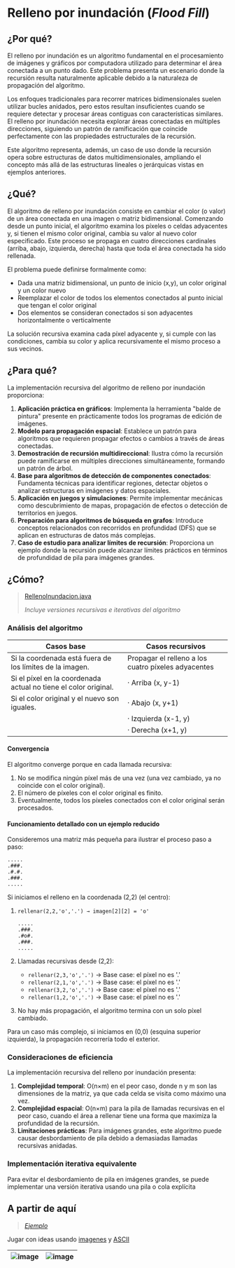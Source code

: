 # Relleno por inundación (*Flood Fill*)

## ¿Por qué?

El relleno por inundación es un algoritmo fundamental en el procesamiento de imágenes y gráficos por computadora utilizado para determinar el área conectada a un punto dado. Este problema presenta un escenario donde la recursión resulta naturalmente aplicable debido a la naturaleza de propagación del algoritmo.

Los enfoques tradicionales para recorrer matrices bidimensionales suelen utilizar bucles anidados, pero estos resultan insuficientes cuando se requiere detectar y procesar áreas contiguas con características similares. El relleno por inundación necesita explorar áreas conectadas en múltiples direcciones, siguiendo un patrón de ramificación que coincide perfectamente con las propiedades estructurales de la recursión.

Este algoritmo representa, además, un caso de uso donde la recursión opera sobre estructuras de datos multidimensionales, ampliando el concepto más allá de las estructuras lineales o jerárquicas vistas en ejemplos anteriores.

## ¿Qué?

El algoritmo de relleno por inundación consiste en cambiar el color (o valor) de un área conectada en una imagen o matriz bidimensional. Comenzando desde un punto inicial, el algoritmo examina los píxeles o celdas adyacentes y, si tienen el mismo color original, cambia su valor al nuevo color especificado. Este proceso se propaga en cuatro direcciones cardinales (arriba, abajo, izquierda, derecha) hasta que toda el área conectada ha sido rellenada.

El problema puede definirse formalmente como:

- Dada una matriz bidimensional, un punto de inicio (x,y), un color original y un color nuevo
- Reemplazar el color de todos los elementos conectados al punto inicial que tengan el color original
- Dos elementos se consideran conectados si son adyacentes horizontalmente o verticalmente

La solución recursiva examina cada píxel adyacente y, si cumple con las condiciones, cambia su color y aplica recursivamente el mismo proceso a sus vecinos.

## ¿Para qué?

La implementación recursiva del algoritmo de relleno por inundación proporciona:

1. **Aplicación práctica en gráficos**: Implementa la herramienta "balde de pintura" presente en prácticamente todos los programas de edición de imágenes.
1. **Modelo para propagación espacial**: Establece un patrón para algoritmos que requieren propagar efectos o cambios a través de áreas conectadas.
1. **Demostración de recursión multidireccional**: Ilustra cómo la recursión puede ramificarse en múltiples direcciones simultáneamente, formando un patrón de árbol.
1. **Base para algoritmos de detección de componentes conectados**: Fundamenta técnicas para identificar regiones, detectar objetos o analizar estructuras en imágenes y datos espaciales.
1. **Aplicación en juegos y simulaciones**: Permite implementar mecánicas como descubrimiento de mapas, propagación de efectos o detección de territorios en juegos.
1. **Preparación para algoritmos de búsqueda en grafos**: Introduce conceptos relacionados con recorridos en profundidad (DFS) que se aplican en estructuras de datos más complejas.
1. **Caso de estudio para analizar límites de recursión**: Proporciona un ejemplo donde la recursión puede alcanzar límites prácticos en términos de profundidad de pila para imágenes grandes.

## ¿Cómo?

> [RellenoInundacion.java](/src/casosDeUso/recursividad/RellenoInundacion.java)
>
> *Incluye versiones recursivas e iterativas del algoritmo*

### Análisis del algoritmo

<div align=center>

|Casos base|Casos recursivos|
|-|-|
|Si la coordenada está fuera de los límites de la imagen.|Propagar el relleno a los cuatro píxeles adyacentes|
|Si el píxel en la coordenada actual no tiene el color original.|· Arriba (x, y-1)|
|Si el color original y el nuevo son iguales.|· Abajo (x, y+1)|
||· Izquierda (x-1, y)|
||· Derecha (x+1, y)|

</div>

#### Convergencia

El algoritmo converge porque en cada llamada recursiva:

1. No se modifica ningún píxel más de una vez (una vez cambiado, ya no coincide con el color original).
2. El número de píxeles con el color original es finito.
3. Eventualmente, todos los píxeles conectados con el color original serán procesados.

#### Funcionamiento detallado con un ejemplo reducido

Consideremos una matriz más pequeña para ilustrar el proceso paso a paso:

```
.....
.###.
.#.#.
.###.
.....
```

Si iniciamos el relleno en la coordenada (2,2) (el centro):

1. `rellenar(2,2,'o','.') → imagen[2][2] = 'o'`

   ```
   .....
   .###.
   .#o#.
   .###.
   .....
   ```

1. Llamadas recursivas desde (2,2):
   - `rellenar(2,3,'o','.')` → Base case: el píxel no es '.'
   - `rellenar(2,1,'o','.')` → Base case: el píxel no es '.'
   - `rellenar(3,2,'o','.')` → Base case: el píxel no es '.'
   - `rellenar(1,2,'o','.')` → Base case: el píxel no es '.'

1. No hay más propagación, el algoritmo termina con un solo píxel cambiado.

Para un caso más complejo, si iniciamos en (0,0) (esquina superior izquierda), la propagación recorrería todo el exterior.

### Consideraciones de eficiencia

La implementación recursiva del relleno por inundación presenta:

1. **Complejidad temporal**: O(n×m) en el peor caso, donde n y m son las dimensiones de la matriz, ya que cada celda se visita como máximo una vez.
1. **Complejidad espacial**: O(n×m) para la pila de llamadas recursivas en el peor caso, cuando el área a rellenar tiene una forma que maximiza la profundidad de la recursión.
1. **Limitaciones prácticas**: Para imágenes grandes, este algoritmo puede causar desbordamiento de pila debido a demasiadas llamadas recursivas anidadas.

### Implementación iterativa equivalente

Para evitar el desbordamiento de pila en imágenes grandes, se puede implementar una versión iterativa usando una pila o cola explícita

## A partir de aquí

> [*Ejemplo*](https://www.youtube.com/@PixelArtSierra)

Jugar con ideas usando [imagenes](http://www.sierrawallpaper.com/games/kq1agi/) y [ASCII](https://www.asciiart.eu/image-to-ascii)

<div align=center>

|![image](https://github.com/user-attachments/assets/8ee57bcd-9020-4ff6-8496-86b16ea4d7a1)|![image](https://github.com/user-attachments/assets/6229e4df-3a02-464d-ae04-1868824d0517)|
|-|-|

</div>
